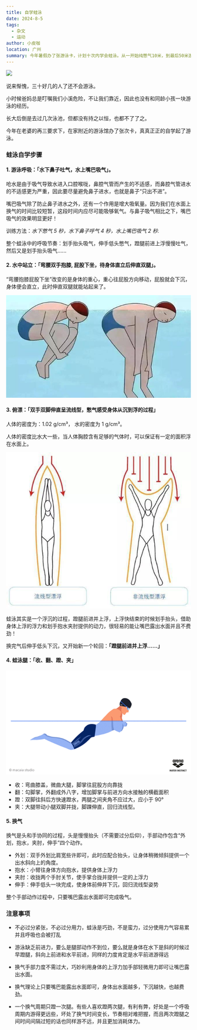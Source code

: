 ```yaml
---
title: 自学蛙泳
date: 2024-8-5
tags:
  - 杂文
  - 运动
author: 小皮咖
location: 广州
summary: 今年暑假办了张游泳卡，计划十次内学会蛙泳。从一开始纯憋气10米，到最后50米游全程，总耗时十次（约600分钟，每次游一小时左右！），虽然游得不是很标准，但也算是差强人意，省去了一千大洋的游泳培训费用！
---
```


<tongji/>

![](https://img1.baidu.com/it/u=2662158282,760696711&fm=253&fmt=auto&app=120&f=JPEG?w=750&h=375)

说来惭愧，三十好几的人了还不会游泳。

小时候爸妈总是叮嘱我们小溪危险，不让我们靠近，因此也没有和同龄小孩一块游泳的经历。

长大后倒是去过几次泳池，但都没有持之以恒，也都不了了之。

今年在老婆的再三要求下，在家附近的游泳馆办了张次卡，真真正正的自学起了游泳。

### 蛙泳自学步骤

#### 1. 游泳呼吸：**「水下鼻子吐气，水上嘴巴吸气」**。

呛水是由于吸气导致水进入口腔喉咙，鼻腔气管而产生的不适感，而鼻腔气管进水的不适感更为严重，因此要尽量避免鼻子进水，也就是鼻子“只出不进”。

嘴巴吸气除了防止鼻子进水之外，还有一个作用是增大吸氧量。因为我们在水面上换气的时间比较短暂，这段时间内应尽可能吸够氧气。与鼻子吸气相比之下，嘴巴吸气的效果明显更好！

训练方法：_水下憋气 5 秒，水下鼻子呼气 4 秒，水上嘴巴吸气 2 秒._

整个蛙泳中的呼吸节奏：划手抬头吸气，伸手低头憋气，蹬腿前进上浮慢慢吐气，然后又是划手抬头吸气......

#### 2. 水中站立：**「弯腰双手抱膝, 屁股下坐，待身体直立后伸直双腿」**。

“弯腰抱膝屁股下坐”改变的是身体的重心，重心往屁股方向移动，屁股就会下沉，身体便会直立，此时伸直双腿就能站起来了。

![](/images/swimming-zhanli.jpeg)

#### 3. 俯漂：**「双手双脚伸直呈流线型，憋气感受身体从沉到浮的过程」**

人体的密度为：1.02 g/cm³， 水的密度为 1 g/cm³。

人体的密度比水大一些，当人体胸腔含有足够的气体时，可以保证有一定的面积浮在水面上。

![](/images/swimming-line.jpeg)

蛙泳其实是一个浮沉的过程，蹬腿前进并上浮，上浮快结束的时候划手抬头，借助身体上浮的浮力和划手抱水夹肘提供的动力，很轻易的能让嘴巴露出水面并且不费劲！

换完气后伸手低头下沉，又开始新一个轮回：**「蹬腿前进并上浮......」**

#### 4. 蛙泳腿：**「收、翻、蹬、夹」**

![](/images/swimming.gif)

- 收：弯曲膝盖，微曲大腿，脚掌往屁股方向靠拢
- 翻：勾脚掌，外翻成外八字，增加脚掌与前进方向水接触的横截面积
- 蹬：双脚往斜后方快速蹬水，两腿之间夹角不应过大，应小于 90°
- 夹：大腿带动小腿双脚并拢，脚踝伸直，回归流线型。

#### 5. 换气

换气是头和手协同的过程，头是慢慢抬头（不需要过分后仰），手部动作包含“外划，抱水，夹肘，伸手”四个动作。

- 外划：双手外划比肩宽些许即可，此时应配合抬头，让身体稍微倾斜提供一个出水斜向上的角度。
- 抱水：小臂往身体方向抱水，提供身体上浮力
- 夹肘：收拢两个手肘关节，使手掌合拢并提供一定的上浮力
- 伸手：伸手低头一块完成，使身体前伸并下沉，回归流线型姿势

整个手部动作过程中，只要嘴巴露出水面即可完成吸气。

### 注意事项

- 不必过分紧张，不必过分用力，蛙泳是巧劲，不是蛮力，过分使用力气容易累并且呼吸也会被打乱

- 游泳缺乏前进力，要么是腿部动作不到位，要么就是身体在水下是斜的时候过早蹬腿，斜向上前进和水平前进，同样的力度肯定是水平前进游得远

- 换气手部力度不需过大，巧妙利用身体的上浮力加手部轻微用力即可让嘴巴露出水面。

- 换气理论上只要嘴巴能露出水面即可，身体出水面越多，下沉越快，也越费劲。

- 一个换气周期只蹬一次腿。有些人喜欢蹬两次腿，有利有弊，好处是一个呼吸周期内游得更远些，坏处了换气时间变长，节奏相对难把握，而且两次蹬腿之间时间间隔过短的话也同样游不远，并且更加消耗体力。

<comment/>
